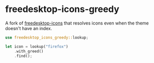  # freedesktop-icons-greedy

A fork of [freedesktop-icons](https://github.com/oknozor/freedesktop-icons) that resolves icons even when the theme doesn't have an index. 

 ```rust
 use freedesktop_icons_greedy::lookup;

 let icon = lookup("firefox")
     .with_greed()
     .find();
```